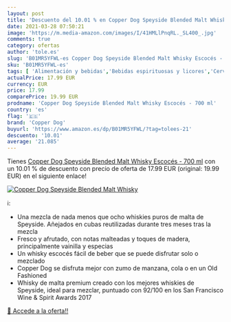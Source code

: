 ```yaml
---
layout: post
title: 'Descuento del 10.01 % en Copper Dog Speyside Blended Malt Whisky '
date: 2021-03-28 07:50:21
image: 'https://m.media-amazon.com/images/I/41HMLlPnqRL._SL400_.jpg'
comments: true
category: ofertas
author: 'tole.es'
slug: 'B01MR5YFWL-es Copper Dog Speyside Blended Malt Whisky Escocés - 700 ml'
sku: 'B01MR5YFWL-es'
tags: [ 'Alimentación y bebidas','Bebidas espirituosas y licores','Cervezas, vinos y licores','Whisky','copper dog','whisky', ]
actualPrice: 17.99 EUR
currency: EUR
price: 17.99
comparePrice: 19.99 EUR
prodname: 'Copper Dog Speyside Blended Malt Whisky Escocés - 700 ml'
country: 'es'
flag: '🇪🇸'
brand: 'Copper Dog'
buyurl: 'https://www.amazon.es/dp/B01MR5YFWL/?tag=tolees-21'
descuento: '10.01'
average: '21.085'
---
```


Tienes [Copper Dog Speyside Blended Malt Whisky Escocés - 700 ml](https://www.amazon.es/dp/B01MR5YFWL/?tag=tolees-21) con un 10.01 % de descuento con precio de oferta de 17.99 EUR (original: 19.99 EUR) en el siguiente enlace!

[![Copper Dog Speyside Blended Malt Whisky ](https://m.media-amazon.com/images/I/41HMLlPnqRL._SL400_.jpg)](https://www.amazon.es/dp/B01MR5YFWL/?tag=tolees-21)

ℹ️:

- Una mezcla de nada menos que ocho whiskies puros de malta de Speyside. Añejados en cubas reutilizadas durante tres meses tras la mezcla
- Fresco y afrutado, con notas malteadas y toques de madera, principalmente vainilla y especias
- Un whisky escocés fácil de beber que se puede disfrutar solo o mezclado
- Copper Dog se disfruta mejor con zumo de manzana, cola o en un Old Fashioned
- Whisky de malta premium creado con los mejores whiskies de Speyside, ideal para mezclar, puntuado con 92/100 en los San Francisco Wine & Spirit Awards 2017

[🛒 Accede a la oferta!!](https://www.amazon.es/dp/B01MR5YFWL/?tag=tolees-21)
